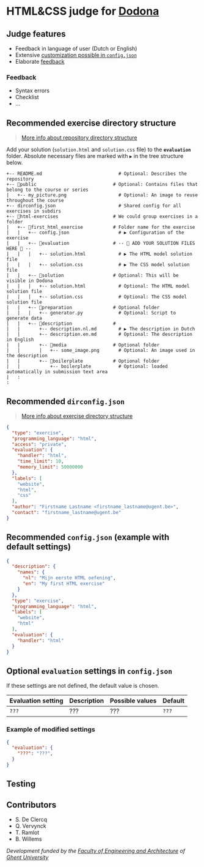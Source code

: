 # HTML&CSS judge for [Dodona](https://dodona.ugent.be/)

## Judge features

* Feedback in language of user (Dutch or English)
* Extensive [customization possible in `config.json`](#optional-evaluation-settings-in-configjson)
* Elaborate [feedback](#feedback)

### Feedback

* Syntax errors
* Checklist
* ...

## Recommended exercise directory structure

> [More info about repository directory structure](https://docs.dodona.be/en/references/repository-directory-structure/#example-of-a-valid-repository-structure)

Add your solution (`solution.html` and `solution.css` file) to the **`evaluation`** folder. Absolute necessary files are marked with `▶` in the tree structure below.

```text
+-- README.md                            # Optional: Describes the repository
+-- 📂public                            # Optional: Contains files that belong to the course or series
|   +-- my_picture.png                   # Optional: An image to reuse throughout the course
+-- dirconfig.json                       # Shared config for all exercises in subdirs
+-- 📂html-exercises                    # We could group exercises in a folder
|   +-- 📂first_html_exercise           # Folder name for the exercise
|   |   +-- config.json                  # ▶ Configuration of the exercise
|   |   +-- 📂evaluation                # -- 🔽️ ADD YOUR SOLUTION FILES HERE 🔽 --
|   |   |   +-- solution.html            # ▶ The HTML model solution file
|   |   |   +-- solution.css             # ▶ The CSS model solution file
|   |   +-- 📂solution                  # Optional: This will be visible in Dodona
|   |   |   +-- solution.html            # Optional: The HTML model solution file
|   |   |   +-- solution.css             # Optional: The CSS model solution file
|   |   +-- 📂preparation               # Optional folder
|   |   |   +-- generator.py             # Optional: Script to generate data
|   |   +-- 📂description               #
|   |       +-- description.nl.md        # ▶ The description in Dutch
|   |       +-- description.en.md        # Optional: The description in English
|   |       +-- 📂media                 # Optional folder
|   |       |   +-- some_image.png       # Optional: An image used in the description
|   |       +-- 📂boilerplate           # Optional folder
|   |           +-- boilerplate          # Optional: loaded automatically in submission text area
|   :
:
```

## Recommended `dirconfig.json`

> [More info about exercise directory structure](https://docs.dodona.be/en/references/exercise-directory-structure/)

````json
{
  "type": "exercise",
  "programming_language": "html",
  "access": "private",
  "evaluation": {
    "handler": "html",
    "time_limit": 10,
    "memory_limit": 50000000
  },
  "labels": [
    "website",
    "html",
    "css"
  ],
  "author": "Firstname Lastname <firstname_lastname@ugent.be>",
  "contact": "firstname_lastname@ugent.be"
}
````

## Recommended `config.json` (example with default settings)

````json
{
  "description": {
    "names": {
      "nl": "Mijn eerste HTML oefening",
      "en": "My first HTML exercise"
    }
  },
  "type": "exercise",
  "programming_language": "html",
  "labels": [
    "website",
    "html"
  ],
  "evaluation": {
    "handler": "html"
  }
}
````

## Optional `evaluation` settings in `config.json`

If these settings are not defined, the default value is chosen.

| Evaluation setting | Description | Possible values | Default |
| ------------------ | ----------- | --------------- | ------- |
| `???`              | ???         | ???             | `???`   |

### Example of modified settings

````json
{
  "evaluation": {
    "???": "???",
  }
}
````

## Testing


## Contributors
* S. De Clercq
* Q. Vervynck
* T. Ramlot
* B. Willems

*Development funded by the [Faculty of Engineering and Architecture](https://www.ugent.be/ea/en) of [Ghent University](https://www.ugent.be/en)*
